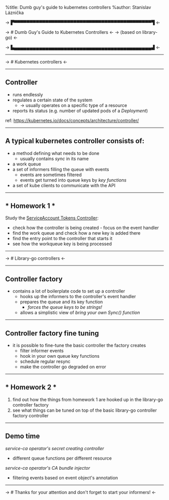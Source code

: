 %title: Dumb guy's guide to kubernetes controllers
%author: Stanislav Láznička

-> ▛▀▀▀▀▀▀▀▀▀▀▀▀▀▀▀▀▀▀▀▀▀▀▀▀▀▀▀▀▀▀▀▀▀▀▀▀▀▀▀▀▀▀▀▀▜ <-

-> # Dumb Guy's Guide to Kubernetes Controllers <-
-> (based on library-go) <-

-> ▙▄▄▄▄▄▄▄▄▄▄▄▄▄▄▄▄▄▄▄▄▄▄▄▄▄▄▄▄▄▄▄▄▄▄▄▄▄▄▄▄▄▄▄▄▟ <-


---

-> # Kubernetes controllers <-

---

## Controller
* runs endlessly
* regulates a certain state of the system
  - -> usually operates on a specific type of a resource
* reports its status (e.g. number of updated pods of a *Deployment*)

ref: https://kubernetes.io/docs/concepts/architecture/controller/

---

## A typical kubernetes controller consists of:
* a method defining what needs to be done
    - usually contains _*sync*_ in its name
* a work queue
* a set of informers filling the queue with events
    - events are sometimes filtered
    - events get turned into queue keys by _key functions_
* a set of kube clients to communicate with the API

---

## * Homework 1 *

Study the [ServiceAccount Tokens Controller](https://github.com/kubernetes/kubernetes/blob/master/pkg/controller/serviceaccount/tokens_controller.go):
* check how the controller is being created - focus on the event handler
* find the work queue and check how a new key is added there
* find the entry point to the controller that starts it
* see how the workqueue key is being processed

---

-> # Library-go controllers <-

---

## Controller factory
* contains a lot of boilerplate code to set up a controller
    - hooks up the informers to the controller's event handler
    - prepares the queue and its key function
        - *forces the queue keys to be strings!*
    - allows a simplistic view of _bring your own *Sync()* function_

---

## Controller factory fine tuning
* it is possible to fine-tune the basic controller the factory creates
    - filter informer events
    - hook in your own queue key functions
    - schedule regular resync
    - make the controller go degraded on error

---

## * Homework 2 *

1. find out how the things from homework 1 are hooked up
in the library-go controller factory
2. see what things can be tuned on top of the basic
library-go controller factory controller

---

## Demo time

_service-ca operator's secret creating controller_
* different queue functions per different resource

_service-ca operator's CA bundle injector_
* filtering events based on event object's annotation

---

-> # Thanks for your attention and don't forget to start your informers! <-
